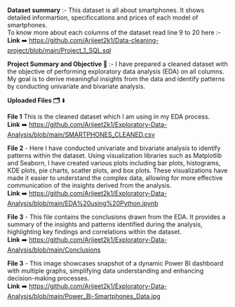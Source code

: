 **Dataset summary** :- This dataset is all about smartphones. It shows detailed informartion, specificcations and prices of each model of smartphones.  
To know more about each columns of the dataset read line 9 to 20 here :-       
**Link** ➡️ https://github.com/Arijeet2k1/Data-cleaning-project/blob/main/Project_1_SQL.sql

**Project Summary and Objective 🎯** :- I have prepared a cleaned dataset with the objective of performing exploratory data analysis (EDA) on all columns. My goal is to derive meaningful insights from the data and identify patterns by conducting univariate and bivariate analysis.

**Uploaded Files 🗂️** ⬇️

**File 1** This is the cleaned dataset which I am using in my EDA process.             
**Link** ➡️ https://github.com/Arijeet2k1/Exploratory-Data-Analysis/blob/main/SMARTPHONES_CLEANED.csv

**File 2** - Here I have conducted univariate and bivariate analysis to identify patterns within the dataset. Using visualization libraries such as Matplotlib and Seaborn, I have created various plots including bar plots, histograms, KDE plots, pie charts, scatter plots, and box plots. These visualizations have made it easier to understand the complex data, allowing for more effective communication of the insights derived from the analysis.          
**Link** ➡️ https://github.com/Arijeet2k1/Exploratory-Data-Analysis/blob/main/EDA%20using%20Python.ipynb

**File 3** -  This file contains the conclusions drawn from the EDA. It provides a summary of the insights and patterns identified during the analysis, highlighting key findings and correlations within the dataset.  
**Link** ➡️ https://github.com/Arijeet2k1/Exploratory-Data-Analysis/blob/main/Conclusions

**File 3** - This image showcases snapshot of a dynamic Power BI dashboard with multiple graphs, simplifying data understanding and enhancing decision-making processes.  
**Link** ➡️ https://github.com/Arijeet2k1/Exploratory-Data-Analysis/blob/main/Power_Bi-Smartphones_Data.jpg
